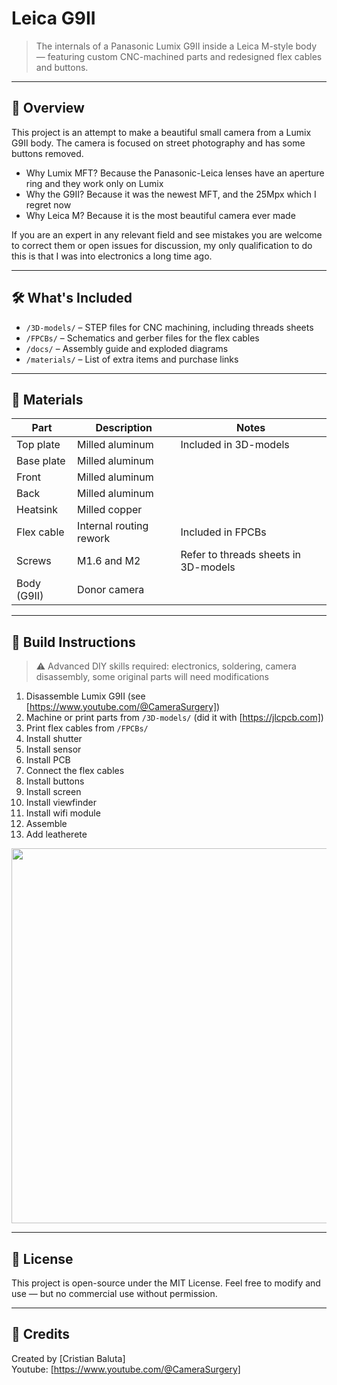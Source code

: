 # Leica G9II

> The internals of a Panasonic Lumix G9II inside a Leica M-style body — featuring custom CNC-machined parts and redesigned flex cables and buttons.

---

## 📸 Overview

This project is an attempt to make a beautiful small camera from a Lumix G9II body. The camera is focused on street photography and has some buttons removed.

- Why Lumix MFT? Because the Panasonic-Leica lenses have an aperture ring and they work only on Lumix 
- Why the G9II? Because it was the newest MFT, and the 25Mpx which I regret now
- Why Leica M? Because it is the most beautiful camera ever made

If you are an expert in any relevant field and see mistakes you are welcome to correct them or open issues for discussion, my only qualification to do this is that I was into electronics a long time ago.

---

## 🛠️ What's Included

- `/3D-models/` – STEP files for CNC machining, including threads sheets
- `/FPCBs/` – Schematics and gerber files for the flex cables
- `/docs/` – Assembly guide and exploded diagrams
- `/materials/` – List of extra items and purchase links

---

## 🧰 Materials

| Part                | Description                      | Notes |
|---------------------|----------------------------------|-------|
| Top plate           | Milled aluminum                  | Included in 3D-models |
| Base plate          | Milled aluminum                  |  |
| Front               | Milled aluminum                  |  |
| Back                | Milled aluminum                  |  |
| Heatsink            | Milled copper                    |  |
| Flex cable          | Internal routing rework          | Included in FPCBs |
| Screws              | M1.6 and M2                      | Refer to threads sheets in 3D-models |
| Body (G9II)         | Donor camera                     ||

---

## 🧪 Build Instructions

> ⚠️ Advanced DIY skills required: electronics, soldering, camera disassembly, some original parts will need modifications

1. Disassemble Lumix G9II (see [https://www.youtube.com/@CameraSurgery])
2. Machine or print parts from `/3D-models/` (did it with [https://jlcpcb.com])
2. Print flex cables from `/FPCBs/`
3. Install shutter
4. Install sensor
5. Install PCB
6. Connect the flex cables
7. Install buttons
8. Install screen
9. Install viewfinder
10. Install wifi module
11. Assemble
12. Add leatherete

<img src="images/leica_mod_front.jpg" width="600"/>

---

## 📜 License

This project is open-source under the MIT License. Feel free to modify and use — but no commercial use without permission.

---

## 💬 Credits

Created by [Cristian Baluta]  
Youtube: [https://www.youtube.com/@CameraSurgery]
